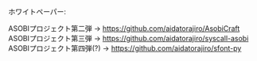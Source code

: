 ホワイトペーパー: [ ](Whitepaper.pdf)

ASOBIプロジェクト第二弾 -> <https://github.com/aidatorajiro/AsobiCraft>
ASOBIプロジェクト第三弾 -> <https://github.com/aidatorajiro/syscall-asobi>
ASOBIプロジェクト第四弾(?) -> <https://github.com/aidatorajiro/sfont-py>
